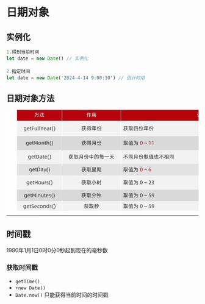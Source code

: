 # 日期对象

## 实例化

```js
1.得到当前时间
let date = new Date() // 实例化

2.指定时间
let date = new Date('2024-4-14 9:00:30') // 倒计时用
```

## 日期对象方法

![alt text](img/日期对象方法.png)

## 时间戳

1980年1月1日0时0分0秒起到现在的毫秒数

### 获取时间戳

* `getTime()`
* `+new Date()`
* `Date.now()` 只能获得当前时间的时间戳